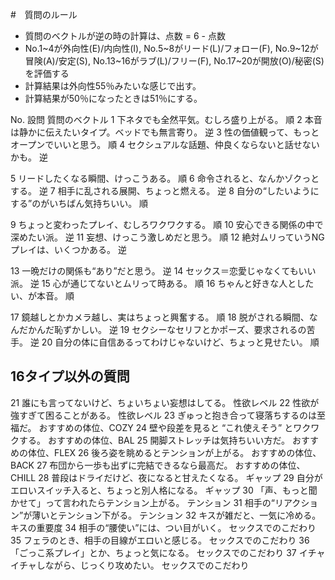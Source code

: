 #　質問のルール
- 質問のベクトルが逆の時の計算は、点数 = 6 - 点数
- No.1~4が外向性(E)/内向性(I), No.5~8がリード(L)/フォロー(F), No.9~12が冒険(A)/安定(S), No.13~16がラブ(L)/フリー(F), No.17~20が開放(O)/秘密(S)を評価する
- 計算結果は外向性55％みたいな感じで出す。
- 計算結果が50％になったときは51％にする。

No.	設問	質問のベクトル
1	下ネタでも全然平気。むしろ盛り上がる。	順
2	本音は静かに伝えたいタイプ。ベッドでも無言寄り。	逆
3	性の価値観って、もっとオープンでいいと思う。	順
4	セクシュアルな話題、仲良くならないと話せないかも。	逆
		
5	リードしたくなる瞬間、けっこうある。	順
6	命令されると、なんかゾクっとする。	逆
7	相手に乱される展開、ちょっと燃える。	逆
8	自分の“したいようにする”のがいちばん気持ちいい。	順
		
9	ちょっと変わったプレイ、むしろワクワクする。	順
10	安心できる関係の中で深めたい派。	逆
11	妄想、けっこう激しめだと思う。	順
12	絶対ムリっていうNGプレイは、いくつかある。	逆
		
13	一晩だけの関係も“あり”だと思う。	逆
14	セックス＝恋愛じゃなくてもいい派。	逆
15	心が通じてないとムリって時ある。	順
16	ちゃんと好きな人としたい、が本音。	順
		
17	鏡越しとかカメラ越し、実はちょっと興奮する。	順
18	脱がされる瞬間、なんだかんだ恥ずかしい。	逆
19	セクシーなセリフとかポーズ、要求されるの苦手。	逆
20	自分の体に自信あるってわけじゃないけど、ちょっと見せたい。	順


## 16タイプ以外の質問
21	誰にも言ってないけど、ちょいちょい妄想はしてる。		性欲レベル
22	性欲が強すぎて困ることがある。		性欲レベル
23	ぎゅっと抱き合って寝落ちするのは至福だ。		おすすめの体位、COZY
24	壁や段差を見ると “これ使えそう” とワクワクする。		おすすめの体位、BAL
25	開脚ストレッチは気持ちいい方だ。		おすすめの体位、FLEX
26	後ろ姿を眺めるとテンションが上がる。		おすすめの体位、BACK
27	布団から一歩も出ずに完結できるなら最高だ。		おすすめの体位、CHILL
28	普段はドライだけど、夜になると甘えたくなる。		ギャップ
29	自分がエロいスイッチ入ると、ちょっと別人格になる。		ギャップ
30	「声、もっと聞かせて」って言われたらテンション上がる。		テンション
31	相手の“リアクション”が薄いとテンション下がる。		テンション
32	キスが雑だと、一気に冷める。		キスの重要度
34	相手の“腰使い”には、つい目がいく。		セックスでのこだわり
35	フェラのとき、相手の目線がエロいと感じる。		セックスでのこだわり
36	「ごっこ系プレイ」とか、ちょっと気になる。		セックスでのこだわり
37	イチャイチャしながら、じっくり攻めたい。		セックスでのこだわり
